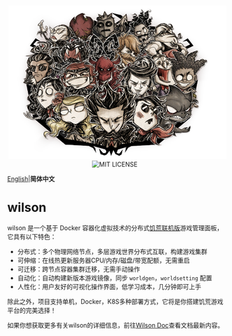 <div align=center>
<img src="https://raw.githubusercontent.com/dstgo/docs/0ad76ead8e8f7f5f5def51176a20cc1952608dfd/docs/src/public/wilson.png" width="500" height="350" alt="wilson"/>
</div>
<div align=center>
<img src="https://img.shields.io/badge/MIT%20LICENSE-red" alt="MIT LICENSE"/>
<img src="https://img.shields.io/badge/golang-1.24-blue" alt=""/>
<img src="https://img.shields.io/badge/vue-3-bright" alt=""/>
<img src="https://img.shields.io/badge/kratos-2.8.4-orange" alt=""/>
</div>

[English](README.en.md)|**简体中文**

# wilson

wilson 是一个基于 Docker 容器化虚拟技术的分布式[饥荒联机版](https://store.steampowered.com/app/322330/_/)游戏管理面板，
它具有以下特色：

* 分布式：多个物理网络节点，多层游戏世界分布式互联，构建游戏集群
* 可伸缩：在线热更新服务器CPU/内存/磁盘/带宽配额，无需重启
* 可迁移：跨节点容器集群迁移，无需手动操作
* 自动化：自动构建新版本游戏镜像，同步 `worldgen`，`worldsetting` 配置
* 人性化：用户友好的可视化操作界面，低学习成本，几分钟即可上手

除此之外，项目支持单机，Docker，K8S多种部署方式，它将是你搭建饥荒游戏平台的完美选择！

如果你想获取更多有关wilson的详细信息，前往[Wilson Doc](https://docs.dstgo.cn/)查看文档最新内容。

